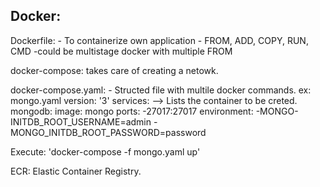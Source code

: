 Docker:
--------------
Dockerfile:
    - To containerize own application
    - FROM, ADD, COPY, RUN, CMD
    -could be multistage docker with multiple FROM 

docker-compose:
takes care of creating a netowk.

docker-compose.yaml:
    - Structed file with multile docker commands.
    ex:
    mongo.yaml
    version: '3'
    services:  --> Lists the container to be creted.
        mongodb:
            image: mongo
        ports:
            -27017:27017
        environment:
            -MONGO-INITDB_ROOT_USERNAME=admin
            -MONGO_INITDB_ROOT_PASSWORD=password

Execute: 'docker-compose -f mongo.yaml up'


ECR: Elastic Container Registry.
